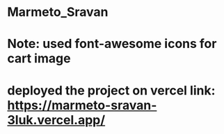 # Marmeto_Sravan

# Note:  used font-awesome icons for cart image

#  deployed the project on vercel link:   https://marmeto-sravan-3luk.vercel.app/

